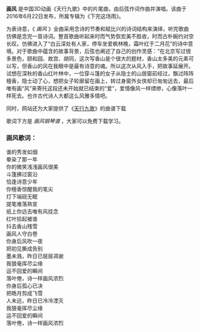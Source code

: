 

**画风** 是中国3D动画《天行九歌》中的片尾曲，由后弦作词作曲并演唱。该曲于2016年6月22日发布，所属专辑为《下完这场雨》。

为表诗意，《 _画风_
》全曲采用念诗的节奏和赋比兴的诗词结构来演绎，听完歌曲仿佛是念完一首诗词。整首歌曲听起来时而气势恢宏美不胜收，时而古朴婉约对空长叹。仿佛进入了“白云深处有人家，停车坐爱枫林晚，霜叶红于二月花”的诗中意境。对于歌曲中蕴含的故事背景，后弦也阐述了自己的创作灵感：“在北京写过很多景色，颐和园、故宫、胡同，这次写香山是个很大的题材，香山太多美的元素可以写，但香山的风在我眼中是最有诗意的魂。所以这次从风入手，把故事延展开。试想在深秋的香山红叶林中，一位穿斗篷的女子从隐士的山居窗前经过，飘过阵阵檀香，隐士动了心，想把女子轮廓留在画上，转过身窗外女侠却已匆匆远去，最后唯有画“风”来寄托这段还未开始就已结束的“爱”，爱情像风一样缥缈，心像落叶一样死去。也许古代诗人大都这么风雅多情吧。

同时，网站还为大家提供了《[天行九歌](Music-8984-天行九歌-天行九歌主题曲.html "天行九歌")》的曲谱下载

歌词下方是 _画风钢琴谱_ ，大家可以免费下载学习。

### 画风歌词：

谁的秀发如烟  
晕染了那一年  
你的微笑浅浅画风很美  
斗篷拂过窗沿  
恰逢诗意少年  
你檀香惊醒我的笔尖  
灯下端砚无眠  
提笔难落熟宣  
纸上你远去唯有风挂念  
红叶拾起被谁  
抖去香山残雪  
画风人守白卷  
你身后风吹一夜  
把初见撕成告别  
墨未溅，昨日已层层凋谢  
我狼毫挥尽尘缘  
运不回爱的瞬间  
落叶倦，诗一样画风浓烈  
你身后孤心已决  
把皓月剪成飞雪  
人未远，昨日已冷冷湮灭  
我狼毫挥尽尘缘  
运不回爱的瞬间  
落叶倦，诗一样画风浓烈

